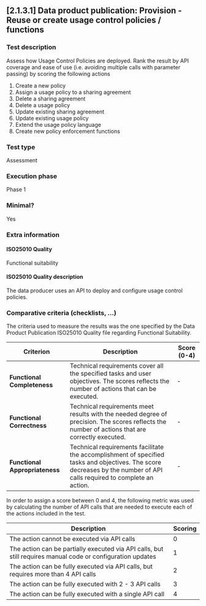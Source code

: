 
## [2.1.3.1] Data product publication: Provision - Reuse or create usage control policies / functions
 
### Test description
Assess how Usage Control Policies are deployed. Rank the result by API coverage and ease of use (i.e. avoiding multiple calls with parameter passing) by scoring the following actions

1. Create a new policy
2. Assign a usage policy to a sharing agreement
3. Delete a sharing agreement
4. Delete a usage policy
5. Update existing sharing agreement
6. Update existing usage policy
7. Extend the usage policy language
7. Create new policy enforcement functions
 
### Test type
Assessment
 
### Execution phase
Phase 1
 
### Minimal?
Yes
 
### Extra information
#### ISO25010 Quality
Functional suitability
#### ISO25010 Quality description
The data producer uses an API to deploy and configure usage control policies.

### Comparative criteria (checklists, ...)
The criteria used to measure the results was the one specified by the Data Product Publication ISO25010 Quality file regarding Functional Suitability.


| **Criterion**                | **Description**                                                                                     | **Score (0-4)** |
|------------------------------|-----------------------------------------------------------------------------------------------------|-----------------|
| **Functional Completeness**   | Technical requirements cover all the specified tasks and user objectives. The scores reflects the number of actions that can be executed.                          | -              |
| **Functional Correctness**    | Technical requirements meet results with the needed degree of precision. The scores reflects the number of actions that are correctly executed.                          | -              |
| **Functional Appropriateness**| Technical requirements facilitate the accomplishment of specified tasks and objectives. The score decreases by the number of API calls required to complete an action.           | -              |

In order to assign a score between 0 and 4, the following metric was used by calculating the number of API calls that are needed to execute each of the actions included in the test.

  Description | Scoring
-- | --
The action cannot be executed via API calls | 0
The action can be partially executed via API calls, but still requires manual code or configuration updates  | 1
The action can be fully executed via API calls, but requires more than 4 API calls | 2
The action can be fully executed with 2 - 3 API calls | 3
The action can be fully executed with a single API call | 4
